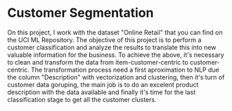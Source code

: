# Customer Segmentation
On this project, I work with the dataset "Online Retail" that you can find on the UCI ML Repository.
The objective of this project is to perform a customer classification and analyze the results to translate this into new valuable information for the business. 
To achieve the above, it's necessary to clean and transform the data from item-customer-centric to customer-centric.
The transformation process need a first aproximation to NLP due the column "Description" with vectorization and clustering, then it's turn of customer data goruping, the main job is to do an excelent product description with the data available and finally it's time for the last classification stage to get all the customer clusters.
